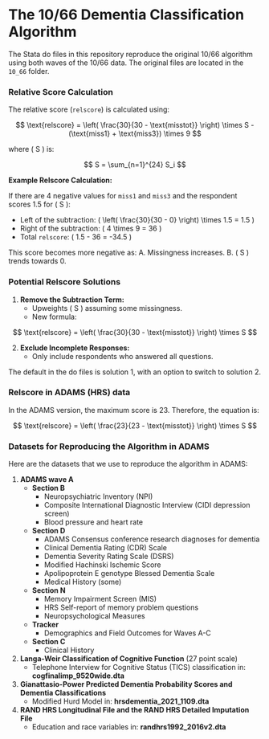 # The 10/66 Dementia Classification Algorithm

The Stata do files in this repository reproduce the original 10/66 algorithm using both waves of the 10/66 data. The original files are located in the `10_66` folder.

### Relative Score Calculation

The relative score (`relscore`) is calculated using:

$$
\text{relscore} = \left( \frac{30}{30 - \text{misstot}} \right) \times S - (\text{miss1} + \text{miss3}) \times 9
$$

where \( S \) is:

$$
S = \sum_{n=1}^{24} S_i
$$

**Example Relscore Calculation:**

If there are 4 negative values for `miss1` and `miss3` and the respondent scores 1.5 for \( S \):

- Left of the subtraction: \( \left( \frac{30}{30 - 0} \right) \times 1.5 = 1.5 \)
- Right of the subtraction: \( 4 \times 9 = 36 \)
- Total `relscore`: \( 1.5 - 36 = -34.5 \)

This score becomes more negative as:
A. Missingness increases.
B. \( S \) trends towards 0.

### Potential Relscore Solutions

1. **Remove the Subtraction Term:**
   - Upweights \( S \) assuming some missingness.
   - New formula:

$$
\text{relscore} = \left( \frac{30}{30 - \text{misstot}} \right) \times S
$$

2. **Exclude Incomplete Responses:**
   - Only include respondents who answered all questions.

The default in the do files is solution 1, with an option to switch to solution 2.

### Relscore in ADAMS (HRS) data

In the ADAMS version, the maximum score is 23. Therefore, the equation is:

$$
\text{relscore} = \left( \frac{23}{23 - \text{misstot}} \right) \times S
$$

### Datasets for Reproducing the Algorithm in ADAMS 

Here are the datasets that we use to reproduce the algorithm in ADAMS:

1. **ADAMS wave A**
   - **Section B**
     - Neuropsychiatric Inventory (NPI)
     - Composite International Diagnostic Interview (CIDI depression screen)
     - Blood pressure and heart rate
   - **Section D**
     - ADAMS Consensus conference research diagnoses for dementia
     - Clinical Dementia Rating (CDR) Scale
     - Dementia Severity Rating Scale (DSRS)
     - Modified Hachinski Ischemic Score
     - Apolipoprotein E genotype Blessed Dementia Scale
     - Medical History (some)
   - **Section N**
     - Memory Impairment Screen (MIS)
     - HRS Self-report of memory problem questions 
     - Neuropsychological Measures
   - **Tracker**
     - Demographics and Field Outcomes for Waves A-C
   - **Section C**
     - Clinical History
2. **Langa-Weir Classification of Cognitive Function** (27 point scale)
   - Telephone Interview for Cognitive Status (TICS) classification in: **cogfinalimp_9520wide.dta**
3. **Gianattasio-Power Predicted Dementia Probability Scores and Dementia Classifications**
   - Modified Hurd Model in: **hrsdementia_2021_1109.dta**
4. **RAND HRS Longitudinal File and the RAND HRS Detailed Imputation File**
   - Education and race variables in: **randhrs1992_2016v2.dta**
